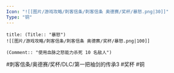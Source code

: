 ```yaml
---
Icon: "![[图片/游戏攻略/刺客信条/刺客信条 奥德赛/奖杯/暴怒.png|30]]"
Type: "铜"
---
```

```ad-common-bronze-trophy
title: (Title:: "暴怒")
![[图片/游戏攻略/刺客信条/刺客信条 奥德赛/奖杯/暴怒.png|100]]

(Comment:: "使用血脉之怒能力杀死 10 名敌人")
```

#刺客信条/奥德赛/奖杯/DLC/第一把袖剑的传承3 #奖杯 #铜
